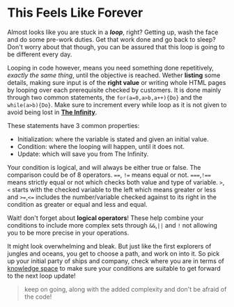 # This Feels Like Forever

Almost looks like you are stuck in a ***loop***, right? Getting up, wash the face and do some pre-work duties. Get that work done and go back to sleep? Don't worry about that though, you can be assured that this loop is going to be different every day.

Looping in code however, means you need something done repetitively, *exactly the same thing*, until the objective is reached. Wether **listing** some details, making sure input is of the **right value** or writing whole HTML pages by looping over each prerequisite checked by customers. It is done mainly through two common statements, the `for(a=0,a>b,a++){Do}`  and the `while(a>b){Do}`. Make sure to increment every while loop as it is not given to avoid being lost in **[The Infinity](http://www.scriptingmaster.com/javascript/infinite-loops.asp)**. 

These statements have 3 common properties:
* Initialization: where the variable is stated and given an initial value.
* Condition: where the looping will happen, until it does not.
* Update: which will save you from The Infinity.

Your condition is logical, and will always be either true or false. The comparison could be of 8 operators. `==`, `!=` means equal or not.
`===`,`!==` means strictly equal or not which checks both value and type of variable. `>`,`<` starts with the checked variable to the left which means greater or less and `>=`,`<=` includes the number/variable checked against to its right in the condition as greater or equal and less and equal.

Wait! don't forget about **logical operators**! These help combine your conditions to include more complex sets through `&&`,`||` and `!` not allowing you to be more precise in your operations.


It might look overwhelming and bleak. But just like the first explorers of jungles and oceans, you get to choose a path, and work on into it. So pick up your initial party of ships and company, check where you are in terms of [knowledge space](https://en.wikipedia.org/wiki/Knowledge_space) to make sure your conditions are suitable to get forward to the next loop update!

> keep on going, along with the added complexity and don't be afraid of the code!
